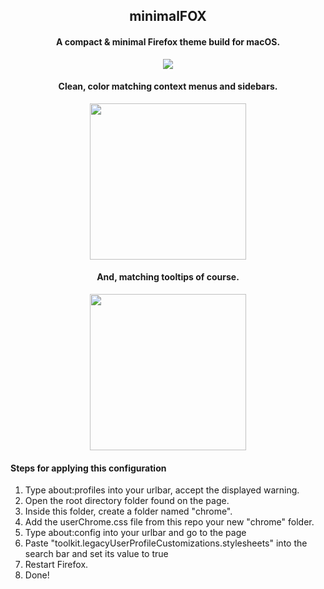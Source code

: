 <h2 align="center">minimalFOX</h2>

<h4 align="center">A compact & minimal Firefox theme build for macOS.</h4>
<p align="center"><img src="https://i.imgur.com/JK0FsDG.png"></img></p1>

<h4 align="center">Clean, color matching context menus and sidebars.</h4>
<p align="center"><img width ='250px' src="https://i.imgur.com/KOGNCJL.png"></img></p1>

<h4 align="center">And, matching tooltips of course.</h4>
<p align="center"><img width='250px' src="https://i.imgur.com/gSfq4l7.png"></img></p1>

<h4>Steps for applying this configuration</h4>
<ol>
  <li>Type about:profiles into your urlbar, accept the displayed warning.</li>  
  <li>Open the root directory folder found on the page.</li>  
  <li>Inside this folder, create a folder named "chrome".</li>  
  <li>Add the userChrome.css file from this repo your new "chrome" folder.</li>  
  <li>Type about:config into your urlbar and go to the page</li>
  <li>Paste "toolkit.legacyUserProfileCustomizations.stylesheets" into the search bar and set its value to true</li>
  <li>Restart Firefox.</li>
  <li>Done!</li>
</ol>

